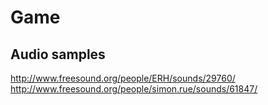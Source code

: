 # Game

## Audio samples

http://www.freesound.org/people/ERH/sounds/29760/
http://www.freesound.org/people/simon.rue/sounds/61847/